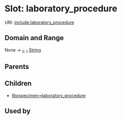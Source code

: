 
# Slot: laboratory_procedure




URI: [include:laboratory_procedure](https://w3id.org/include/laboratory_procedure)


## Domain and Range

None &#8594;  <sub>0..1</sub> [String](types/String.md)

## Parents


## Children

 *  [Biospecimen➞laboratory_procedure](Biospecimen_laboratory_procedure.md)

## Used by


